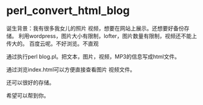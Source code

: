 # perl_convert_html_blog

诞生背景：我有很多我女儿的照片 视频，想要在网站上展示。还想要好备份存储。
利用wordpress，图片大小有限制，lofter，图片数量有限制，视频还不能上传大的。
百度云呢。不好浏览。不直观

通过执行perl blog.pl。把文本，图片，视频，MP3的信息写成html文件。

通过浏览index.html可以方便直接查看图片 视频文件。

还可以很好的存储。

希望可以帮到你。
